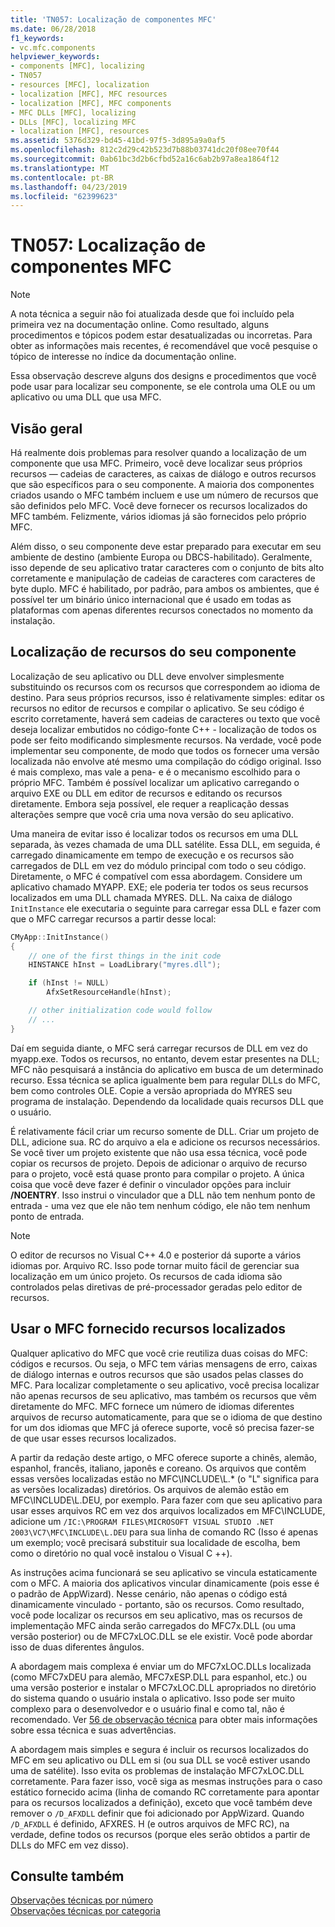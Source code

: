```yaml
---
title: 'TN057: Localização de componentes MFC'
ms.date: 06/28/2018
f1_keywords:
- vc.mfc.components
helpviewer_keywords:
- components [MFC], localizing
- TN057
- resources [MFC], localization
- localization [MFC], MFC resources
- localization [MFC], MFC components
- MFC DLLs [MFC], localizing
- DLLs [MFC], localizing MFC
- localization [MFC], resources
ms.assetid: 5376d329-bd45-41bd-97f5-3d895a9a0af5
ms.openlocfilehash: 812c2d29c42b523d7b88b03741dc20f08ee70f44
ms.sourcegitcommit: 0ab61bc3d2b6cfbd52a16c6ab2b97a8ea1864f12
ms.translationtype: MT
ms.contentlocale: pt-BR
ms.lasthandoff: 04/23/2019
ms.locfileid: "62399623"
---
```

# <a name="tn057-localization-of-mfc-components"></a>TN057: Localização de componentes MFC

> [!NOTE]
> A nota técnica a seguir não foi atualizada desde que foi incluído pela primeira vez na documentação online. Como resultado, alguns procedimentos e tópicos podem estar desatualizadas ou incorretas. Para obter as informações mais recentes, é recomendável que você pesquise o tópico de interesse no índice da documentação online.

Essa observação descreve alguns dos designs e procedimentos que você pode usar para localizar seu componente, se ele controla uma OLE ou um aplicativo ou uma DLL que usa MFC.

## <a name="overview"></a>Visão geral

Há realmente dois problemas para resolver quando a localização de um componente que usa MFC. Primeiro, você deve localizar seus próprios recursos — cadeias de caracteres, as caixas de diálogo e outros recursos que são específicos para o seu componente. A maioria dos componentes criados usando o MFC também incluem e use um número de recursos que são definidos pelo MFC. Você deve fornecer os recursos localizados do MFC também. Felizmente, vários idiomas já são fornecidos pelo próprio MFC.

Além disso, o seu componente deve estar preparado para executar em seu ambiente de destino (ambiente Europa ou DBCS-habilitado). Geralmente, isso depende de seu aplicativo tratar caracteres com o conjunto de bits alto corretamente e manipulação de cadeias de caracteres com caracteres de byte duplo. MFC é habilitado, por padrão, para ambos os ambientes, que é possível ter um binário único internacional que é usado em todas as plataformas com apenas diferentes recursos conectados no momento da instalação.

## <a name="localizing-your-components-resources"></a>Localização de recursos do seu componente

Localização de seu aplicativo ou DLL deve envolver simplesmente substituindo os recursos com os recursos que correspondem ao idioma de destino. Para seus próprios recursos, isso é relativamente simples: editar os recursos no editor de recursos e compilar o aplicativo. Se seu código é escrito corretamente, haverá sem cadeias de caracteres ou texto que você deseja localizar embutidos no código-fonte C++ - localização de todos os pode ser feito modificando simplesmente recursos. Na verdade, você pode implementar seu componente, de modo que todos os fornecer uma versão localizada não envolve até mesmo uma compilação do código original. Isso é mais complexo, mas vale a pena- e é o mecanismo escolhido para o próprio MFC. Também é possível localizar um aplicativo carregando o arquivo EXE ou DLL em editor de recursos e editando os recursos diretamente. Embora seja possível, ele requer a reaplicação dessas alterações sempre que você cria uma nova versão do seu aplicativo.

Uma maneira de evitar isso é localizar todos os recursos em uma DLL separada, às vezes chamada de uma DLL satélite. Essa DLL, em seguida, é carregado dinamicamente em tempo de execução e os recursos são carregados de DLL em vez do módulo principal com todo o seu código. Diretamente, o MFC é compatível com essa abordagem. Considere um aplicativo chamado MYAPP. EXE; ele poderia ter todos os seus recursos localizados em uma DLL chamada MYRES. DLL. Na caixa de diálogo `InitInstance` ele executaria o seguinte para carregar essa DLL e fazer com que o MFC carregar recursos a partir desse local:

```cpp
CMyApp::InitInstance()
{
    // one of the first things in the init code
    HINSTANCE hInst = LoadLibrary("myres.dll");

    if (hInst != NULL)
        AfxSetResourceHandle(hInst);

    // other initialization code would follow
    // ...
}
```

Daí em seguida diante, o MFC será carregar recursos de DLL em vez do myapp.exe. Todos os recursos, no entanto, devem estar presentes na DLL; MFC não pesquisará a instância do aplicativo em busca de um determinado recurso. Essa técnica se aplica igualmente bem para regular DLLs do MFC, bem como controles OLE. Copie a versão apropriada do MYRES seu programa de instalação. Dependendo da localidade quais recursos DLL que o usuário.

É relativamente fácil criar um recurso somente de DLL. Criar um projeto de DLL, adicione sua. RC do arquivo a ela e adicione os recursos necessários. Se você tiver um projeto existente que não usa essa técnica, você pode copiar os recursos de projeto. Depois de adicionar o arquivo de recurso para o projeto, você está quase pronto para compilar o projeto. A única coisa que você deve fazer é definir o vinculador opções para incluir **/NOENTRY**. Isso instrui o vinculador que a DLL não tem nenhum ponto de entrada - uma vez que ele não tem nenhum código, ele não tem nenhum ponto de entrada.

> [!NOTE]
> O editor de recursos no Visual C++ 4.0 e posterior dá suporte a vários idiomas por. Arquivo RC. Isso pode tornar muito fácil de gerenciar sua localização em um único projeto. Os recursos de cada idioma são controlados pelas diretivas de pré-processador geradas pelo editor de recursos.

## <a name="using-the-provided-mfc-localized-resources"></a>Usar o MFC fornecido recursos localizados

Qualquer aplicativo do MFC que você crie reutiliza duas coisas do MFC: códigos e recursos. Ou seja, o MFC tem várias mensagens de erro, caixas de diálogo internas e outros recursos que são usados pelas classes do MFC. Para localizar completamente o seu aplicativo, você precisa localizar não apenas recursos de seu aplicativo, mas também os recursos que vêm diretamente do MFC. MFC fornece um número de idiomas diferentes arquivos de recurso automaticamente, para que se o idioma de que destino for um dos idiomas que MFC já oferece suporte, você só precisa fazer-se de que usar esses recursos localizados.

A partir da redação deste artigo, o MFC oferece suporte a chinês, alemão, espanhol, francês, italiano, japonês e coreano. Os arquivos que contêm essas versões localizadas estão no MFC\INCLUDE\L.* (o "L" significa para as versões localizadas) diretórios. Os arquivos de alemão estão em MFC\INCLUDE\L.DEU, por exemplo. Para fazer com que seu aplicativo para usar esses arquivos RC em vez dos arquivos localizados em MFC\INCLUDE, adicione um `/IC:\PROGRAM FILES\MICROSOFT VISUAL STUDIO .NET 2003\VC7\MFC\INCLUDE\L.DEU` para sua linha de comando RC (Isso é apenas um exemplo; você precisará substituir sua localidade de escolha, bem como o diretório no qual você instalou o Visual C ++).

As instruções acima funcionará se seu aplicativo se vincula estaticamente com o MFC. A maioria dos aplicativos vincular dinamicamente (pois esse é o padrão de AppWizard). Nesse cenário, não apenas o código está dinamicamente vinculado - portanto, são os recursos. Como resultado, você pode localizar os recursos em seu aplicativo, mas os recursos de implementação MFC ainda serão carregados do MFC7x.DLL (ou uma versão posterior) ou de MFC7xLOC.DLL se ele existir. Você pode abordar isso de duas diferentes ângulos.

A abordagem mais complexa é enviar um do MFC7xLOC.DLLs localizada (como MFC7xDEU para alemão, MFC7xESP.DLL para espanhol, etc.) ou uma versão posterior e instalar o MFC7xLOC.DLL apropriados no diretório do sistema quando o usuário instala o aplicativo. Isso pode ser muito complexo para o desenvolvedor e o usuário final e como tal, não é recomendado. Ver [56 de observação técnica](../mfc/tn056-installation-of-localized-mfc-components.md) para obter mais informações sobre essa técnica e suas advertências.

A abordagem mais simples e segura é incluir os recursos localizados do MFC em seu aplicativo ou DLL em si (ou sua DLL se você estiver usando uma de satélite). Isso evita os problemas de instalação MFC7xLOC.DLL corretamente. Para fazer isso, você siga as mesmas instruções para o caso estático fornecido acima (linha de comando RC corretamente para apontar para os recursos localizados a definição), exceto que você também deve remover o `/D_AFXDLL` definir que foi adicionado por AppWizard. Quando `/D_AFXDLL` é definido, AFXRES. H (e outros arquivos de MFC RC), na verdade, define todos os recursos (porque eles serão obtidos a partir de DLLs do MFC em vez disso).

## <a name="see-also"></a>Consulte também

[Observações técnicas por número](../mfc/technical-notes-by-number.md)<br/>
[Observações técnicas por categoria](../mfc/technical-notes-by-category.md)
